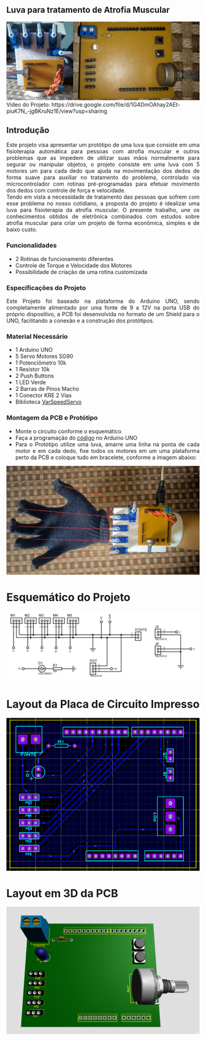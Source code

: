 ## Luva para tratamento de Atrofia Muscular
<img src="https://github.com/lfs676/Physical-Therapy-Glove/blob/main/data/Montagem%20Final.jpg?raw=true">
Video do Projeto: https://drive.google.com/file/d/1G4DmOAhay2AEt-piuK7N_-jgBKruNz1E/view?usp=sharing

<div>
  <div align="justify">
    
## Introdução
Este projeto visa apresentar um protótipo de uma luva que consiste em uma fisioterapia automática para pessoas com atrofia muscular e outros problemas que as impedem de utilizar suas mãos normalmente para segurar ou manipular objetos, o projeto consiste em uma luva com 5 motores um para cada dedo que ajuda na movimentação dos dedos de forma suave para auxiliar no tratamento do problema, controlado via microcontrolador com rotinas pré-programadas para efetuar movimento dos dedos com controle de força e velocidade.
<br>Tendo em vista a necessidade de tratamento das pessoas que sofrem com esse problema no nosso cotidiano, a proposta do projeto é idealizar uma luva para fisioterapia da atrofia muscular. O presente trabalho, une os conhecimentos obtidos de eletrônica combinados com estudos sobre atrofia muscular para criar um projeto de forma econômica, simples e de baixo custo.

### Funcionalidades
- 2 Rotinas de funcionamento diferentes
- Controle de Torque e Velocidade dos Motores
- Possibilidade de criação de uma rotina customizada

### Especificações do Projeto
Este Projeto foi baseado na plataforma do Arduino UNO, sendo completamente alimentado por uma fonte de 9 a 12V na porta USB do próprio dispositivo, a PCB foi desenvolvida no formato de um Shield para o UNO, facilitando a conexão e a construção dos protótipos.

### Material Necessário
- 1 Arduino UNO
- 5 Servo Motores SG90
- 1 Potenciômetro 10k
- 1 Resistor 10k
- 2 Push Buttons
- 1 LED Verde
- 2 Barras de Pinos Macho
- 1 Conector KRE 2 Vias
- Biblioteca [VarSpeedServo](https://github.com/netlabtoolkit/VarSpeedServo)


### Montagem da PCB e Protótipo
- Monte o circuito conforme o esquemático
- Faça a programação do [código](https://github.com/lfs676/Physical-Therapy-Glove/blob/main/Physical%20Therapy%20Glove.ino) no Arduino UNO 
- Para o Protótipo utilize uma luva, amarre uma linha na ponta de cada motor e em cada dedo, fixe todos os motores em um uma plataforma perto da PCB e coloque tudo em bracelete, conforme a imagem abaixo:
<img src="https://github.com/lfs676/Physical-Therapy-Glove/blob/main/data/Prot%C3%B3tipo.jpg?raw=true">

    

#
# Esquemático do Projeto
<img src="https://github.com/lfs676/Physical-Therapy-Glove/blob/main/data/Schematic.jpg?raw=true">

#
# Layout da Placa de Circuito Impresso
<img src="https://github.com/lfs676/Physical-Therapy-Glove/blob/main/data/Layout.png?raw=true">

#
# Layout em 3D da PCB
<img src="https://github.com/lfs676/Physical-Therapy-Glove/blob/main/data/3D.png?raw=true">
